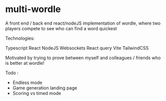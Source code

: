 # multi-wordle

A front end / back end react/nodeJS implementation of wordle, where two players compete to see who can find a word quickest

Technologies:

Typescript
React
NodeJS
Websockets
React query
Vite
TailwindCSS

Motivated by trying to prove between myself and colleagues / friends who is better at wordle!

Todo :

 - Endless mode
 - Game generation landing page
 - Scoring vs timed mode
